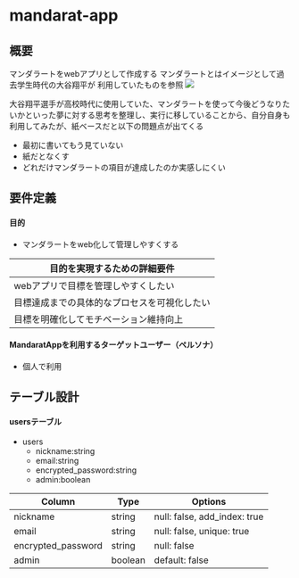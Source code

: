 # mandarat-app


## 概要
マンダラートをwebアプリとして作成する
マンダラートとはイメージとして過去学生時代の大谷翔平が
利用していたものを参照
![](https://gyazo.com/913158892ddb012b6fedcfbc25d73139/raw)


大谷翔平選手が高校時代に使用していた、マンダラートを使って今後どうなりたいかといった夢に対する思考を整理し、実行に移していることから、自分自身も利用してみたが、紙ベースだと以下の問題点が出てくる

- 最初に書いてもう見ていない
- 紙だとなくす
- どれだけマンダラートの項目が達成したのか実感しにくい


## 要件定義

#### 目的
- マンダラートをweb化して管理しやすくする


<table><thead><tr><th>目的を実現するための詳細要件</th></tr></thead><tbody><tr><td>webアプリで目標を管理しやすくしたい</td></tr><tr><td>目標達成までの具体的なプロセスを可視化したい</td></tr><tr><td>目標を明確化してモチベーション維持向上</td></tr></tbody></table>



 #### MandaratAppを利用するターゲットユーザー（ペルソナ）
- 個人で利用


## テーブル設計

#### usersテーブル

- users
  - nickname:string
  - email:string
  - encrypted_password:string
  - admin:boolean

|Column|Type|Options|
|------|----|-------|
|nickname|string|null: false, add_index: true|
|email|string|null: false, unique: true|
|encrypted_password|string|null: false|
|admin|boolean|default: false|


